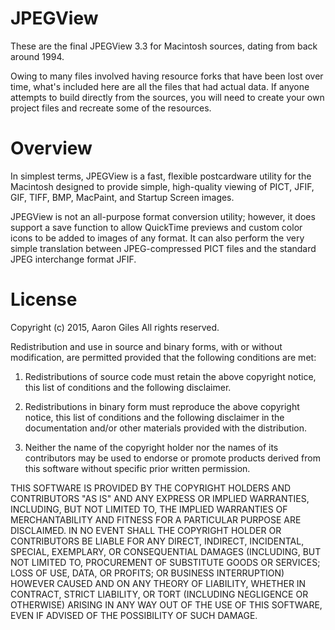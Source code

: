 JPEGView
========
These are the final JPEGView 3.3 for Macintosh sources, dating from back around 1994.

Owing to many files involved having resource forks that have been lost over time, what's included here are all the files that had actual data. If anyone attempts to build directly from the sources, you will need to create your own project files and recreate some of the resources.

Overview
========
In simplest terms, JPEGView is a fast, flexible postcardware utility for the Macintosh designed to provide simple, high-quality viewing of PICT, JFIF, GIF, TIFF, BMP, MacPaint, and Startup Screen images.

JPEGView is not an all-purpose format conversion utility; however, it does support a save function to allow QuickTime previews and custom color icons to be added to images of any format. It can also perform the very simple translation between JPEG-compressed PICT files and the standard JPEG interchange format JFIF.

License
=======
Copyright (c) 2015, Aaron Giles
All rights reserved.

Redistribution and use in source and binary forms, with or without modification, are permitted provided that the following conditions are met:

1. Redistributions of source code must retain the above copyright notice, this list of conditions and the following disclaimer.

2. Redistributions in binary form must reproduce the above copyright notice, this list of conditions and the following disclaimer in the documentation and/or other materials provided with the distribution.

3. Neither the name of the copyright holder nor the names of its contributors may be used to endorse or promote products derived from this software without specific prior written permission.

THIS SOFTWARE IS PROVIDED BY THE COPYRIGHT HOLDERS AND CONTRIBUTORS "AS IS" AND ANY EXPRESS OR IMPLIED WARRANTIES, INCLUDING, BUT NOT LIMITED TO, THE IMPLIED WARRANTIES OF MERCHANTABILITY AND FITNESS FOR A PARTICULAR PURPOSE ARE DISCLAIMED. IN NO EVENT SHALL THE COPYRIGHT HOLDER OR CONTRIBUTORS BE LIABLE FOR ANY DIRECT, INDIRECT, INCIDENTAL, SPECIAL, EXEMPLARY, OR CONSEQUENTIAL DAMAGES (INCLUDING, BUT NOT LIMITED TO, PROCUREMENT OF SUBSTITUTE GOODS OR SERVICES; LOSS OF USE, DATA, OR PROFITS; OR BUSINESS INTERRUPTION) HOWEVER CAUSED AND ON ANY THEORY OF LIABILITY, WHETHER IN CONTRACT, STRICT LIABILITY, OR TORT (INCLUDING NEGLIGENCE OR OTHERWISE) ARISING IN ANY WAY OUT OF THE USE OF THIS SOFTWARE, EVEN IF ADVISED OF THE POSSIBILITY OF SUCH DAMAGE.
